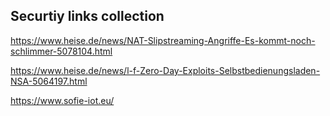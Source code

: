 Securtiy links collection
-------------------------


https://www.heise.de/news/NAT-Slipstreaming-Angriffe-Es-kommt-noch-schlimmer-5078104.html

https://www.heise.de/news/l-f-Zero-Day-Exploits-Selbstbedienungsladen-NSA-5064197.html

https://www.sofie-iot.eu/
